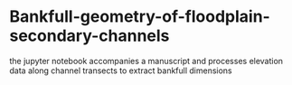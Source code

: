 # Bankfull-geometry-of-floodplain-secondary-channels
the jupyter notebook accompanies a manuscript and processes elevation data along channel transects to extract bankfull dimensions
